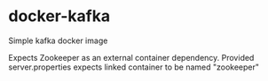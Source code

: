 docker-kafka
============

Simple kafka docker image

Expects Zookeeper as an external container dependency.
Provided server.properties expects linked container to be named "zookeeper"
